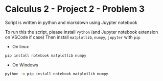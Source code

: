 # Calculus 2 - Project 2 - Problem 3

Script is written in python and markdown using Juypter notebook

To run this the script, please install `Python` (and Jupyter notebook extension on VSCode if case)
Then install `matplotlib`, `numpy`, `jupyter` with `pip`
- On linux
```sh
pip install notebook matplotlib numpy
```
- On Windows
```sh
python -m pip install notebook matplotlib numpy
```
